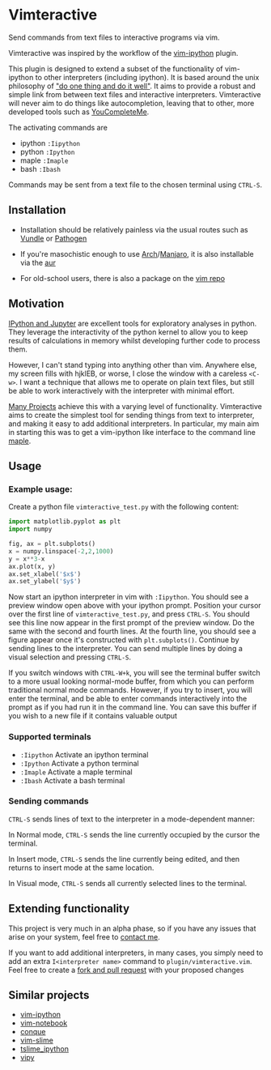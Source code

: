 # Vimteractive
Send commands from text files to interactive programs via vim. 

Vimteractive was inspired by the workflow of the [vim-ipython](https://github.com/ivanov/vim-ipython) plugin.

This plugin is designed to extend a subset of the functionality of vim-ipython to other interpreters (including ipython). It is based around the unix philosophy of ["do one thing and do it well"](https://en.wikipedia.org/wiki/Unix_philosophy#Do_One_Thing_and_Do_It_Well). It aims to provide a robust and simple link from between text files and interactive interpreters. Vimteractive will never aim to do things like autocompletion, leaving that to other, more developed tools such as [YouCompleteMe](https://github.com/Valloric/YouCompleteMe).

The activating commands are 
- ipython `:Iipython` 
- python  `:Ipython`
- maple   `:Imaple`
- bash    `:Ibash`

Commands may be sent from a text file to the chosen terminal using `CTRL-S`. 

## Installation
- Installation should be relatively painless via the usual routes such as [Vundle](https://github.com/VundleVim/Vundle.vim) or [Pathogen](https://github.com/tpope/vim-pathogen)

-  If you're masochistic enough to use [Arch](https://wiki.archlinux.org/index.php/Arch_Linux)/[Manjaro](https://manjaro.org/), it is also installable via the [aur](https://aur.archlinux.org/packages/vim-vimteractive)

- For old-school users, there is also a package on the [vim repo](https://www.vim.org/scripts/script.php?script_id=5687)


## Motivation

[IPython and Jupyter](https://ipython.org/) are excellent tools for exploratory analyses in python. They leverage the interactivity of the python kernel to allow you to keep results of calculations in memory whilst developing further code to process them.

However, I can't stand typing into anything other than vim. Anywhere else, my screen fills with hjklEB, or worse, I close the window with a careless `<C-w>`. I want a technique that allows me to operate on plain text files, but still be able to work interactively with the interpreter with minimal effort.

[Many Projects](#similar-projects) achieve this with a varying level of functionality. Vimteractive aims to create the simplest tool for sending things from text to interpreter, and making it easy to add additional interpreters. In particular, my main aim in starting this was to get a vim-ipython like interface to the command line [maple](https://www.maplesoft.com/).


## Usage

### Example usage:

Create a python file `vimteractive_test.py` with the following content:
```python
import matplotlib.pyplot as plt
import numpy

fig, ax = plt.subplots()
x = numpy.linspace(-2,2,1000)
y = x**3-x
ax.plot(x, y)
ax.set_xlabel('$x$')
ax.set_ylabel('$y$')
```

Now start an ipython interpreter in vim with `:Iipython`. You should see a
preview window open above with your ipython prompt. Position your cursor over
the first line of `vimteractive_test.py`, and press  `CTRL-S`. You should see this
line now appear in the first prompt of the preview window. Do the same with
the second and fourth lines. At the fourth line, you should see a figure
appear once it's constructed with `plt.subplots()`. Continue by sending lines to
the interpreter. You can send multiple lines by doing a visual selection and
pressing `CTRL-S`.

If you switch windows with `CTRL-W+k`, you will see the terminal buffer switch
to a more usual looking normal-mode buffer, from which you can perform
traditional normal mode commands. However, if you try to insert, you will
enter the terminal, and be able to enter commands interactively into the
prompt as if you had run it in the command line. You can save this buffer if
you wish to a new file if it contains valuable output

### Supported terminals

- `:Iipython` Activate an ipython terminal
- `:Ipython`  Activate a python terminal
- `:Imaple`   Activate a maple terminal
- `:Ibash`    Activate a bash terminal

### Sending commands

`CTRL-S` sends lines of text to the interpreter in a mode-dependent manner:

In Normal mode, `CTRL-S` sends the line currently occupied by the cursor
the terminal.

In Insert mode, `CTRL-S` sends the line currently being edited, and then
returns to insert mode at the same location.

In Visual mode, `CTRL-S` sends all currently selected lines to the terminal.

## Extending functionality
This project is very much in an alpha phase, so if you have any issues that arise on your system, feel free to [contact me](mailto:williamjameshandley@gmail.com).

If you want to add additional interpreters, in many cases, you simply need to add an extra `I<interpreter name>` command to `plugin/vimteractive.vim`. Feel free to create a [fork and pull request](https://gist.github.com/Chaser324/ce0505fbed06b947d962) with your proposed changes

## Similar projects
- [vim-ipython](https://github.com/ivanov/vim-ipython)
- [vim-notebook](https://github.com/baruchel/vim-notebook)
- [conque](https://code.google.com/archive/p/conque/)
- [vim-slime](https://github.com/jpalardy/vim-slime)
- [tslime_ipython](https://github.com/eldridgejm/tslime_ipython)
- [vipy](https://github.com/johndgiese/vipy)
